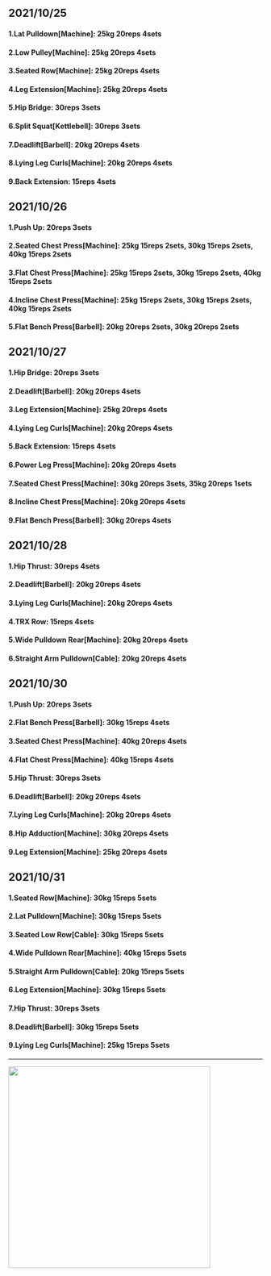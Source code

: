 ## 2021/10/25
#### 1.Lat Pulldown\[Machine\]: 25kg 20reps 4sets
#### 2.Low Pulley\[Machine\]: 25kg 20reps 4sets
#### 3.Seated Row\[Machine\]: 25kg 20reps 4sets
#### 4.Leg Extension\[Machine\]: 25kg 20reps 4sets
#### 5.Hip Bridge: 30reps 3sets
#### 6.Split Squat\[Kettlebell\]: 30reps 3sets
#### 7.Deadlift\[Barbell\]: 20kg 20reps 4sets
#### 8.Lying Leg Curls\[Machine\]: 20kg 20reps 4sets
#### 9.Back Extension: 15reps 4sets

## 2021/10/26
#### 1.Push Up: 20reps 3sets
#### 2.Seated Chest Press\[Machine\]: 25kg 15reps 2sets, 30kg 15reps 2sets, 40kg 15reps 2sets
#### 3.Flat Chest Press\[Machine\]: 25kg 15reps 2sets, 30kg 15reps 2sets, 40kg 15reps 2sets
#### 4.Incline Chest Press\[Machine\]: 25kg 15reps 2sets, 30kg 15reps 2sets, 40kg 15reps 2sets
#### 5.Flat Bench Press\[Barbell\]: 20kg 20reps 2sets, 30kg 20reps 2sets

## 2021/10/27
#### 1.Hip Bridge: 20reps 3sets
#### 2.Deadlift\[Barbell\]: 20kg 20reps 4sets
#### 3.Leg Extension\[Machine\]: 25kg 20reps 4sets
#### 4.Lying Leg Curls\[Machine\]: 20kg 20reps 4sets
#### 5.Back Extension: 15reps 4sets
#### 6.Power Leg Press\[Machine\]: 20kg 20reps 4sets
#### 7.Seated Chest Press\[Machine\]: 30kg 20reps 3sets, 35kg 20reps 1sets
#### 8.Incline Chest Press\[Machine\]: 20kg 20reps 4sets
#### 9.Flat Bench Press\[Barbell\]: 30kg 20reps 4sets

## 2021/10/28
#### 1.Hip Thrust: 30reps 4sets
#### 2.Deadlift\[Barbell\]: 20kg 20reps 4sets
#### 3.Lying Leg Curls\[Machine\]: 20kg 20reps 4sets
#### 4.TRX Row: 15reps 4sets
#### 5.Wide Pulldown Rear\[Machine\]: 20kg 20reps 4sets
#### 6.Straight Arm Pulldown\[Cable\]: 20kg 20reps 4sets

## 2021/10/30
#### 1.Push Up: 20reps 3sets
#### 2.Flat Bench Press\[Barbell\]: 30kg 15reps 4sets
#### 3.Seated Chest Press\[Machine\]: 40kg 20reps 4sets
#### 4.Flat Chest Press\[Machine\]: 40kg 15reps 4sets
#### 5.Hip Thrust: 30reps 3sets
#### 6.Deadlift\[Barbell\]: 20kg 20reps 4sets
#### 7.Lying Leg Curls\[Machine\]: 20kg 20reps 4sets
#### 8.Hip Adduction\[Machine\]: 30kg 20reps 4sets
#### 9.Leg Extension\[Machine\]: 25kg 20reps 4sets

## 2021/10/31
#### 1.Seated Row\[Machine\]: 30kg 15reps 5sets
#### 2.Lat Pulldown\[Machine\]: 30kg 15reps 5sets
#### 3.Seated Low Row\[Cable\]: 30kg 15reps 5sets
#### 4.Wide Pulldown Rear\[Machine\]: 40kg 15reps 5sets
#### 5.Straight Arm Pulldown\[Cable\]: 20kg 15reps 5sets
#### 6.Leg Extension\[Machine\]: 30kg 15reps 5sets
#### 7.Hip Thrust: 30reps 3sets
#### 8.Deadlift\[Barbell\]: 30kg 15reps 5sets
#### 9.Lying Leg Curls\[Machine\]: 25kg 15reps 5sets

---
<img src='../_resources/__016.png' width='400px' />
